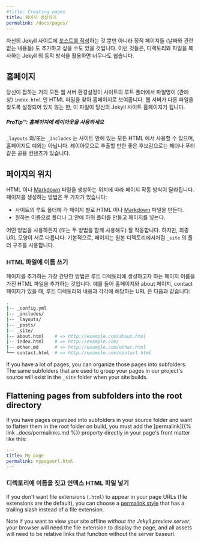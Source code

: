 ```yaml
---
#title: Creating pages
title: 페이지 생성하기
permalink: /docs/pages/
---
```


<!--
In addition to [writing posts](../posts/), you might also want to add static pages (content that isn't date-based) to your Jekyll site. By taking advantage of the way Jekyll copies files and directories, this is easy to do.
-->
자신의 Jekyll 사이트에 [포스트를 작성](../posts/)하는 것 뿐만 아니라 정적 페이지들 (날짜와 관련없는 내용들) 도 추가하고 싶을 수도 있을 것입니다. 이런 것들은, 디렉토리와 파일을 복사하는 Jekyll 의 동작 방식을 활용하면 너무나도 쉽습니다.

<!--
## Homepage
-->
## 홈페이지

<!--
Just about every web server configuration you come across will look for an HTML
file called `index.html` (by convention) in the site's root folder and display
that as the homepage. Unless the web server you’re using is configured to look
for some different filename as the default, this file will turn into the
homepage of your Jekyll-generated site.
-->
당신이 접하는 거의 모든 웹 서버 환경설정이 사이트의 루트 폴더에서 파일명이
(관례상) `index.html` 인 HTML 파일을 찾아 홈페이지로 보여줍니다. 웹 서버가 다른
파일을 찾도록 설정되어 있지 않는 한, 이 파일이 당신의 Jekyll 사이트 홈페이지가
됩니다.


<div class="note">
<!--
  <h5>ProTip™: Use layouts on your homepage</h5>
  <p>
    Any HTML file on your site can use layouts and/or includes, even the
    homepage. Common content, like headers and footers, make excellent
    candidates for extraction into a layout.
  </p>
-->
  <h5>ProTip™: 홈페이지에 레이아웃을 사용하세요</h5>
  <p>
    <code>_layouts</code> 와/또는 <code>_includes</code> 는 사이트 안에 있는 모든
    HTML 에서 사용할 수 있으며, 홈페이지도 예외는 아닙니다. 레이아웃으로 추출할
    만한 좋은 후보감으로는 헤더나 푸터 같은 공용 컨텐츠가 있습니다.
  </p>
</div>

<!--
## Where additional pages live
-->
## 페이지의 위치

<!--
Where you put HTML or [Markdown](https://daringfireball.net/projects/markdown/)
files for pages depends on how you want the pages to work. There are two main ways of creating pages:
-->
HTML 이나 [Markdown](https://daringfireball.net/projects/markdown/)
파일을 생성하는 위치에 따라 페이지 작동 방식이 달라집니다. 페이지를 생성하는 방법은 두 가지가 있습니다:

<!--
- Place named HTML or [Markdown](https://daringfireball.net/projects/markdown/)
files for each page in your site's root folder.
- Place pages inside folders and subfolders named whatever you want.
-->
- 사이트의 루트 폴더에 각 페이지 별로 HTML 이나 [Markdown](https://daringfireball.net/projects/markdown/)
파일을 만든다.
- 원하는 이름으로 폴더나 그 안에 하위 폴더를 만들고 페이지를 넣는다.

<!--
Both methods work fine (and can be used in conjunction with each other),
with the only real difference being the resulting URLs. By default, pages retain the same folder structure in `_site` as they do in the source directory.
-->
어떤 방법을 사용하든지 (또는 두 방법을 함께 사용해도) 잘 작동합니다. 하지만,
최종 URL 모양이 서로 다릅니다. 기본적으로, 페이지는 원본 디렉토리에서처럼 `_site` 의 폴더 구조를 사용합니다.

<!--
### Named HTML files
-->
### HTML 파일에 이름 쓰기

<!--
The simplest way of adding a page is just to add an HTML file in the root
directory with a suitable name for the page you want to create. For a site with
a homepage, an about page, and a contact page, here’s what the root directory
and associated URLs might look like:
-->
페이지를 추가하는 가장 간단한 방법은 루트 디렉토리에 생성하고자 하는 페이지
이름을 가진 HTML 파일을 추가하는 것입니다. 예를 들어 홈페이지와 about 페이지,
contact 페이지가 있을 때, 루트 디렉토리의 내용과 각각에 해당하는 URL 은 다음과
같습니다:

```sh
.
|-- _config.yml
|-- _includes/
|-- _layouts/
|-- _posts/
|-- _site/
|-- about.html    # => http://example.com/about.html
|-- index.html    # => http://example.com/
|-- other.md      # => http://example.com/other.html
└── contact.html  # => http://example.com/contact.html
```

If you have a lot of pages, you can organize those pages into subfolders. The same subfolders that are used to group your pages in our project's source will exist in the `_site` folder when your site builds.

## Flattening pages from subfolders into the root directory

If you have pages organized into subfolders in your source folder and want to flatten them in the root folder on build, you must add the [permalink]({% link _docs/permalinks.md %}) property directly in your page's front matter like this:

```yaml
---
title: My page
permalink: mypageurl.html
---
```

<!--
### Named folders containing index HTML files
-->
### 디렉토리에 이름을 짓고 인덱스 HTML 파일 넣기

If you don't want file extensions (`.html`) to appear in your page URLs (file extensions are the default), you can choose a [permalink style](../permalinks/#builtinpermalinkstyles) that has a trailing slash instead of a file extension.

Note if you want to view your site offline *without the Jekyll preview server*, your browser will need the file extension to display the page, and all assets will need to be relative links that function without the server baseurl.
